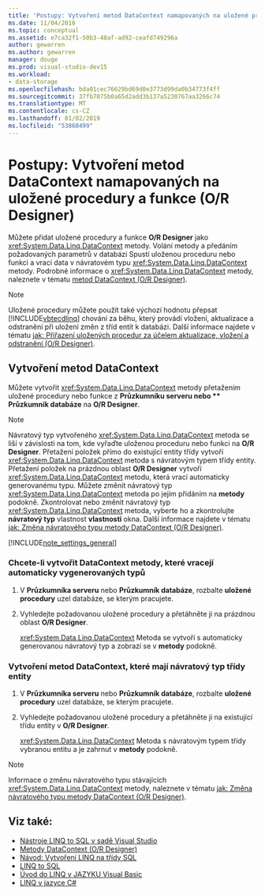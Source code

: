 ```yaml
---
title: 'Postupy: Vytvoření metod DataContext namapovaných na uložené procedury a funkce (Návrhář O-R)'
ms.date: 11/04/2016
ms.topic: conceptual
ms.assetid: e7ca32f1-50b3-48af-ad92-ceafd749296a
author: gewarren
ms.author: gewarren
manager: douge
ms.prod: visual-studio-dev15
ms.workload:
- data-storage
ms.openlocfilehash: bda01cec76629bd69d0e3773d99da0b34773f4ff
ms.sourcegitcommit: 37fb7075b0a65d2add3b137a5230767aa3266c74
ms.translationtype: MT
ms.contentlocale: cs-CZ
ms.lasthandoff: 01/02/2019
ms.locfileid: "53868499"
---
```

# <a name="how-to-create-datacontext-methods-mapped-to-stored-procedures-and-functions-or-designer"></a>Postupy: Vytvoření metod DataContext namapovaných na uložené procedury a funkce (O/R Designer)

Můžete přidat uložené procedury a funkce **O/R Designer** jako <xref:System.Data.Linq.DataContext> metody. Volání metody a předáním požadovaných parametrů v databázi Spustí uloženou proceduru nebo funkci a vrací data v návratovém typu <xref:System.Data.Linq.DataContext> metody. Podrobné informace o <xref:System.Data.Linq.DataContext> metody, naleznete v tématu [metod DataContext (O/R Designer)](../data-tools/datacontext-methods-o-r-designer.md).

> [!NOTE]
> Uložené procedury můžete použít také výchozí hodnotu přepsat [!INCLUDE[vbtecdlinq](../data-tools/includes/vbtecdlinq_md.md)] chování za běhu, který provádí vložení, aktualizace a odstranění při uložení změn z tříd entit k databázi. Další informace najdete v tématu [jak: Přiřazení uložených procedur za účelem aktualizace, vložení a odstranění (O/R Designer)](../data-tools/how-to-assign-stored-procedures-to-perform-updates-inserts-and-deletes-o-r-designer.md).

## <a name="create-datacontext-methods"></a>Vytvoření metod DataContext

Můžete vytvořit <xref:System.Data.Linq.DataContext> metody přetažením uložené procedury nebo funkce z <strong>Průzkumníku serveru nebo ** Průzkumník databáze</strong> na **O/R Designer**.

> [!NOTE]
> Návratový typ vytvořeného <xref:System.Data.Linq.DataContext> metoda se liší v závislosti na tom, kde vyřaďte uloženou proceduru nebo funkci na **O/R Designer**. Přetažení položek přímo do existující entity třídy vytvoří <xref:System.Data.Linq.DataContext> metoda s návratovým typem třídy entity. Přetažení položek na prázdnou oblast **O/R Designer** vytvoří <xref:System.Data.Linq.DataContext> metodu, která vrací automaticky generovanému typu. Můžete změnit návratový typ <xref:System.Data.Linq.DataContext> metoda po jejím přidáním na **metody** podokně. Zkontrolovat nebo změnit návratový typ <xref:System.Data.Linq.DataContext> metoda, vyberte ho a zkontrolujte **návratový typ** vlastnost **vlastnosti** okna. Další informace najdete v tématu [jak: Změna návratového typu metody DataContext (O/R Designer)](../data-tools/how-to-change-the-return-type-of-a-datacontext-method-o-r-designer.md).

[!INCLUDE[note_settings_general](../data-tools/includes/note_settings_general_md.md)]

### <a name="to-create-datacontext-methods-that-return-automatically-generated-types"></a>Chcete-li vytvořit DataContext metody, které vracejí automaticky vygenerovaných typů

1.  V **Průzkumníka serveru** nebo **Průzkumník databáze**, rozbalte **uložené procedury** uzel databáze, se kterým pracujete.

2.  Vyhledejte požadovanou uložené procedury a přetáhněte ji na prázdnou oblast **O/R Designer**.

     <xref:System.Data.Linq.DataContext> Metoda se vytvoří s automaticky generovanou návratový typ a zobrazí se v **metody** podokně.

### <a name="to-create-datacontext-methods-that-have-the-return-type-of-an-entity-class"></a>Vytvoření metod DataContext, které mají návratový typ třídy entity

1.  V **Průzkumníka serveru** nebo **Průzkumník databáze**, rozbalte **uložené procedury** uzel databáze, se kterým pracujete.

2.  Vyhledejte požadovanou uložené procedury a přetáhněte ji na existující třídu entity v **O/R Designer**.

     <xref:System.Data.Linq.DataContext> Metoda s návratovým typem třídy vybranou entitu a je zahrnut v **metody** podokně.

> [!NOTE]
> Informace o změnu návratového typu stávajících <xref:System.Data.Linq.DataContext> metody, naleznete v tématu [jak: Změna návratového typu metody DataContext (O/R Designer)](../data-tools/how-to-change-the-return-type-of-a-datacontext-method-o-r-designer.md).

## <a name="see-also"></a>Viz také:

- [Nástroje LINQ to SQL v sadě Visual Studio](../data-tools/linq-to-sql-tools-in-visual-studio2.md)
- [Metody DataContext (O/R Designer)](../data-tools/datacontext-methods-o-r-designer.md)
- [Návod: Vytvoření LINQ na třídy SQL](how-to-create-linq-to-sql-classes-mapped-to-tables-and-views-o-r-designer.md)
- [LINQ to SQL](/dotnet/framework/data/adonet/sql/linq/index)
- [Úvod do LINQ v JAZYKU Visual Basic](/dotnet/visual-basic/programming-guide/language-features/linq/introduction-to-linq)
- [LINQ v jazyce C#](/dotnet/csharp/linq/linq-in-csharp)
